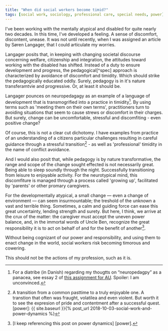 ```yaml
---
title: "When did social workers become timid?"
tags: [social work, sociology, professional care, special needs, power]
---
```


I've been working with the mentally atypical and disabled for quite nearly two decades.
In this time, I've developed a feeling.
A sense of discomfort, discontent, unease.
It was not until recently, when I was assigned an article by Søren Langager, that I could articulate my worries.

Langager posits that, in keeping with changing societal discourse concerning welfare, citizenship and integration, the attitudes toward working with the disabled has shifted.
Instead of a duty to ensure development and progress, the pedagogical[^spec] approach is characterized by avoidance of discomfort and timidity.
Which should strike the pedagogically educated oddly.
Surely, pedagogy is in it's nature transferamtvie and progressive.
Or, at least it should be.

Langager pounces on neuropedagagy as an example of a language of development that is transmogrified into a practice in timidity[^neuro].
By using terms such as 'meeting them on their own terms', practitioners turn to avoiding situations that seem to cause strews or discomfort in their charges.
But surely, change can be uncomfortable, stressful and discomfiting - even positive change?

Of course, this is not a clear cut dichotomy.
I have examples from practice of an understanding of a citizens particular challenges resulting in careful guidance through a stressful transition[^note] - as well as 'professional' timidity in the name of conflict avoidance.

And I would also posit that, while pedagogy is by nature transformative, the range and scope of the change sought effected is not necessarily great.
Being able to sleep soundly through the night.
Successfully transitioning from leisure to enjoyable activity.
For the neurotypical mind, this discomfiture is managed through a process called 'growing up', facilitated by 'parents' or other promary caregivers.

For the developmentally atypical, a small change — even a change of environment — can seem insurmountable; the treshold of the unknown a vast and terrible thing.
Sometimes, a calm and guiding force can ease this great uncertainty, lending strength and surety.
But here, I think, we arrive at the crux of the matter: the caregiver must accept the uneven power balance, and, in the immortal words of Uncle Ben, recognize the great responsibility it is to act on behalf of and for the benefit of another[^power-post].

Without being cognizant of our power and responsibility, and using them to enact change in the world, social workers risk becoming timorous and cowering.

This should not be the actions of my profession, such as it is.

[^power-post]: [I keep referencing this post on power dynamics] [power].
[^neuro]: For a diatribe (in Danish) regarding my thougtts on “neuropedagpy” as a panacea, see essay 2 of [this assignment for AU](/assets/pdf/uip-portfolio.pdf). Spoiler: I am unconvinced.
[^note]: A transition from a common pasttime to a truly enjoyable one. A transtion that often was fraught, volatilea and even violent. But worth it to see the expresion of pride and contentment after a successful quest.
[power]: {{ site.baseurl }}{% post_url 2018-10-03-social-work-and-power-dynamics %}

